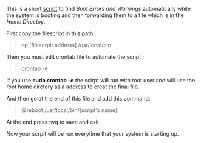 This is a short [script](https://github.com/samaneharia/scripts/blob/edit/first-script/errorfinder.sh) to find *Boot Errors and Warnings* automatically
while the system is booting and then  forwarding them to a file which is
in the *Home Directoy*.

First copy the filescript in this path :
> cp [filescrpit address] /usr/local/bin

Then you must edit crontab file to automate the script :
> crontab -e

If you use **sudo crontab -e** the scirpt will run with root user and will
use the root home dirctory as a address to creat the final file.

And then go at the end of this file and add this command:
> @reboot /usr/local/bin/[script's name]

At the end press :wq to save and exit.

Now your scrpit will be run everytime that your system is starting up.




